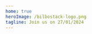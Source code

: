 ```yaml
---
home: true
heroImage: /bilbostack-logo.png
tagline: Join us on 27/01/2024
---
```

<!--<Dossier />-->
<Editions />
<Social />
<Footer />
